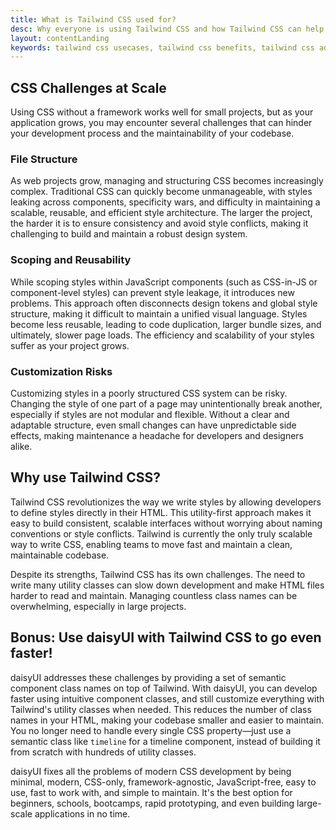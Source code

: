 ```yaml
---
title: What is Tailwind CSS used for?
desc: Why everyone is using Tailwind CSS and how Tailwind CSS can help you build better web applications.
layout: contentLanding
keywords: tailwind css usecases, tailwind css benefits, tailwind css advantages, tailwind css features, tailwind css pros and cons, scalable css, maintainable css, reusable css, efficient css, css architecture
---
```


<script>
  import Translate from "$components/Translate.svelte"
</script>


## CSS Challenges at Scale

Using CSS without a framework works well for small projects, but as your application grows, you may encounter several challenges that can hinder your development process and the maintainability of your codebase.

### File Structure

As web projects grow, managing and structuring CSS becomes increasingly complex. Traditional CSS can quickly become unmanageable, with styles leaking across components, specificity wars, and difficulty in maintaining a scalable, reusable, and efficient style architecture. The larger the project, the harder it is to ensure consistency and avoid style conflicts, making it challenging to build and maintain a robust design system.

### Scoping and Reusability

While scoping styles within JavaScript components (such as CSS-in-JS or component-level styles) can prevent style leakage, it introduces new problems. This approach often disconnects design tokens and global style structure, making it difficult to maintain a unified visual language. Styles become less reusable, leading to code duplication, larger bundle sizes, and ultimately, slower page loads. The efficiency and scalability of your styles suffer as your project grows.

### Customization Risks

Customizing styles in a poorly structured CSS system can be risky. Changing the style of one part of a page may unintentionally break another, especially if styles are not modular and flexible. Without a clear and adaptable structure, even small changes can have unpredictable side effects, making maintenance a headache for developers and designers alike.

## Why use Tailwind CSS?

Tailwind CSS revolutionizes the way we write styles by allowing developers to define styles directly in their HTML. This utility-first approach makes it easy to build consistent, scalable interfaces without worrying about naming conventions or style conflicts. Tailwind is currently the only truly scalable way to write CSS, enabling teams to move fast and maintain a clean, maintainable codebase.

Despite its strengths, Tailwind CSS has its own challenges. The need to write many utility classes can slow down development and make HTML files harder to read and maintain. Managing countless class names can be overwhelming, especially in large projects.

## Bonus: Use daisyUI with Tailwind CSS to go even faster!

daisyUI addresses these challenges by providing a set of semantic component class names on top of Tailwind. With daisyUI, you can develop faster using intuitive component classes, and still customize everything with Tailwind's utility classes when needed. This reduces the number of class names in your HTML, making your codebase smaller and easier to maintain. You no longer need to handle every single CSS property—just use a semantic class like `timeline` for a timeline component, instead of building it from scratch with hundreds of utility classes.

daisyUI fixes all the problems of modern CSS development by being minimal, modern, CSS-only, framework-agnostic, JavaScript-free, easy to use, fast to work with, and simple to maintain. It's the best option for beginners, schools, bootcamps, rapid prototyping, and even building large-scale applications in no time.
